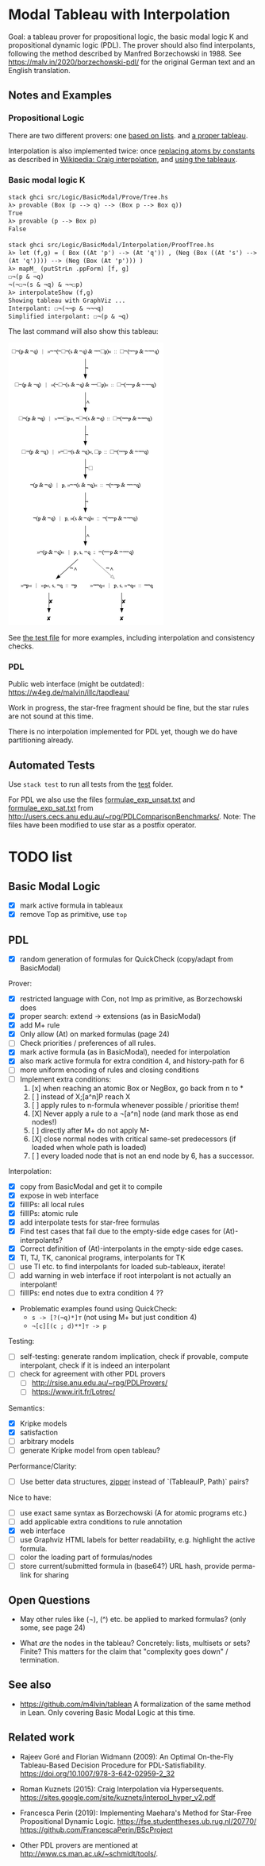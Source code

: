 # Modal Tableau with Interpolation

Goal: a tableau prover for propositional logic, the basic modal logic K and propositional dynamic logic (PDL).
The prover should also find interpolants, following the method described by Manfred Borzechowski in 1988.
See <https://malv.in/2020/borzechowski-pdl/> for the original German text and an English translation.

## Notes and Examples

### Propositional Logic

There are two different provers:
one [based on lists](src/Logic/Propositional/Prove/List.hs).
and [a proper tableau](src/Logic/Propositional/Prove/Tree.hs).

Interpolation is also implemented twice:
once [replacing atoms by constants](src/Logic/Propositional/Interpolation/Naive.hs) as described in [Wikipedia: Craig interpolation](https://en.wikipedia.org/wiki/Craig_interpolation#Proof_of_Craig's_interpolation_theorem), and
 [using the tableaux](src/Logic/Propositional/Interpolation/ProofTree.hs).

### Basic modal logic K

    stack ghci src/Logic/BasicModal/Prove/Tree.hs
    λ> provable (Box (p --> q) --> (Box p --> Box q))
    True
    λ> provable (p --> Box p)
    False
    
    stack ghci src/Logic/BasicModal/Interpolation/ProofTree.hs
    λ> let (f,g) = ( Box ((At 'p') --> (At 'q')) , (Neg (Box ((At 's') --> (At 'q')))) --> (Neg (Box (At 'p'))) )
    λ> mapM_ (putStrLn .ppForm) [f, g]
    ☐¬(p & ¬q)
    ¬(¬☐¬(s & ¬q) & ¬¬☐p)
    λ> interpolateShow (f,g)
    Showing tableau with GraphViz ...
    Interpolant: ☐¬(¬¬p & ¬¬¬q)
    Simplified interpolant: ☐¬(p & ¬q)

The last command will also show this tableau:

![](docu/BasicModal-example.png)

See [the test file](test/basicmodal.hs) for more examples, including interpolation and consistency checks.

### PDL

Public web interface (might be outdated): <https://w4eg.de/malvin/illc/tapdleau/>

Work in progress, the star-free fragment should be fine, but the star rules are not sound at this time.

There is no interpolation implemented for PDL yet, though we do have partitioning already.

## Automated Tests

Use `stack test` to run all tests from the [test](test/) folder.

For PDL we also use the files [formulae_exp_unsat.txt](data/formulae_exp_unsat.txt)
and [formulae_exp_sat.txt](data/formulae_exp_sat.txt)
from <http://users.cecs.anu.edu.au/~rpg/PDLComparisonBenchmarks/>.
Note: The files have been modified to use star as a postfix operator.

# TODO list

## Basic Modal Logic

- [X] mark active formula in tableaux
- [X] remove Top as primitive, use `top`

## PDL

- [X] random generation of formulas for QuickCheck (copy/adapt from BasicModal)

Prover:

- [X] restricted language with Con, not Imp as primitive, as Borzechowski does
- [X] proper search: extend -> extensions (as in BasicModal)
- [X] add M+ rule
- [X] Only allow (At) on marked formulas (page 24)
- [ ] Check priorities / preferences of all rules.
- [X] mark active formula (as in BasicModal), needed for interpolation
- [x] also mark active formula for extra condition 4, and history-path for 6
- [ ] more uniform encoding of rules and closing conditions
- [ ] Implement extra conditions:
    1. [x] when reaching an atomic Box or NegBox, go back from n to *
    2. [ ] instead of X;[a^n]P reach X
    3. [ ] apply rules to n-formula whenever possible / prioritise them!
    4. [X] Never apply a rule to a ¬[a^n] node (and mark those as end nodes!)
    5. [ ] directly after M+ do not apply M-
    6. [X] close normal nodes with critical same-set predecessors (if loaded when whole path is loaded)
    7. [ ] every loaded node that is not an end node by 6, has a successor.

Interpolation:

- [X] copy from BasicModal and get it to compile
- [X] expose in web interface
- [X] fillIPs: all local rules
- [X] fillIPs: atomic rule
- [X] add interpolate tests for star-free formulas
- [X] Find test cases that fail due to the empty-side edge cases for (At)-interpolants?
- [X] Correct definition of (At)-interpolants in the empty-side edge cases.
- [X] TI, TJ, TK, canonical programs, interpolants for TK
- [ ] use TI etc. to find interpolants for loaded sub-tableaux, iterate!
- [ ] add warning in web interface if root interpolant is not actually an interpolant!
- [ ] fillIPs: end notes due to extra condition 4 ??
- Problematic examples found using QuickCheck:
    - `s -> [?(¬q)*]⊤` (not using M+ but just condition 4)
    - `¬[c][(c ; d)**]⊤ -> p`

Testing:

- [ ] self-testing: generate random implication, check if provable, compute interpolant, check if it is indeed an interpolant
- [ ] check for agreement with other PDL provers
    - [ ] http://rsise.anu.edu.au/~rpg/PDLProvers/
    - [ ] https://www.irit.fr/Lotrec/

Semantics:

- [x] Kripke models
- [x] satisfaction
- [ ] arbitrary models
- [ ] generate Kripke model from open tableau?

Performance/Clarity:

- [ ] Use better data structures, [zipper](https://en.wikipedia.org/wiki/Zipper_(data_structure)) instead of `(TableauIP, Path)` pairs?

Nice to have:

- [ ] use exact same syntax as Borzechowski (A for atomic programs etc.)
- [ ] add applicable extra conditions to rule annotation
- [x] web interface
- [ ] use Graphviz HTML labels for better readability, e.g. highlight the active formula.
- [ ] color the loading part of formulas/nodes
- [ ] store current/submitted formula in (base64?) URL hash, provide perma-link for sharing

## Open Questions

- May other rules like (¬), (^) etc. be applied to marked formulas? (only some, see page 24)

- What *are* the nodes in the tableau? Concretely: lists, multisets or sets? Finite?
  This matters for the claim that "complexity goes down" / termination.

## See also

- <https://github.com/m4lvin/tablean> A formalization of the same method in Lean. Only covering Basic Modal Logic at this time.

## Related work

- Rajeev Goré and Florian Widmann (2009): An Optimal On-the-Fly Tableau-Based Decision Procedure for PDL-Satisfiability.
  <https://doi.org/10.1007/978-3-642-02959-2_32>

- Roman Kuznets (2015): Craig Interpolation via Hypersequents.
  <https://sites.google.com/site/kuznets/interpol_hyper_v2.pdf>

- Francesca Perin (2019): Implementing Maehara's Method for Star-Free Propositional Dynamic Logic.
  <https://fse.studenttheses.ub.rug.nl/20770/>
  <https://github.com/FrancescaPerin/BScProject>

- Other PDL provers are mentioned at <http://www.cs.man.ac.uk/~schmidt/tools/>.
